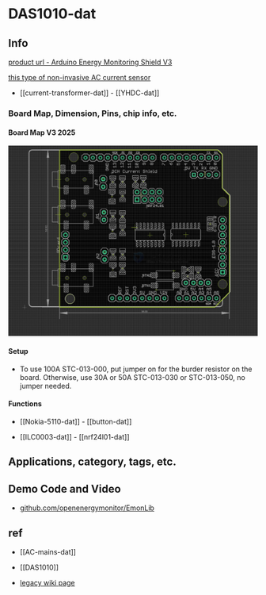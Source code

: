 
# DAS1010-dat

## Info

[product url - Arduino Energy Monitoring Shield V3](https://www.electrodragon.com/product/arduino-energy-monitoring-shield-v2/)

[this type of non-invasive AC current sensor](https://www.electrodragon.com/product/yhdc-non-invasive-ac-current-sensor-100a30a/)

- [[current-transformer-dat]] - [[YHDC-dat]]

### Board Map, Dimension, Pins, chip info, etc.


#### Board Map V3 2025 

![](2025-05-31-17-36-22.png)


#### Setup 

- To use 100A STC-013-000, put jumper on for the burder resistor on the board. Otherwise, use 30A or 50A STC-013-030 or STC-013-050, no jumper needed.


#### Functions 

- [[Nokia-5110-dat]] - [[button-dat]]

- [[ILC0003-dat]] - [[nrf24l01-dat]]


## Applications, category, tags, etc. 



## Demo Code and Video

- [github.com/openenergymonitor/EmonLib](https://github.com/openenergymonitor/EmonLib/tree/master/examples/current_only)



## ref 

- [[AC-mains-dat]]

- [[DAS1010]] 

- [legacy wiki page ](https://www.electrodragon.com/w/Enery_Monitoring_Shield)


